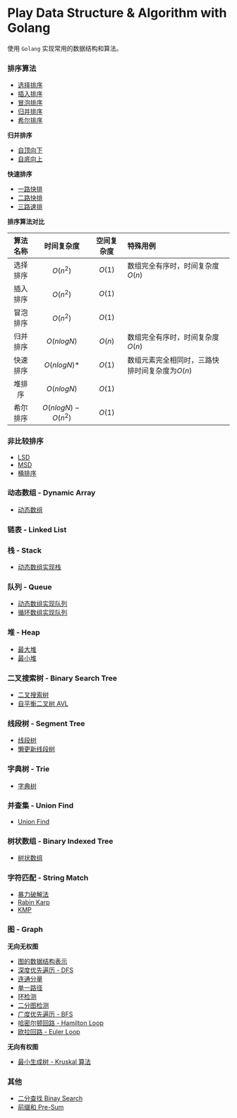 # Play Data Structure & Algorithm with Golang

使用 `Golang` 实现常用的数据结构和算法。

### 排序算法

* [选择排序](./sort/selectsort.go)
* [插入排序](./sort/insertionsort.go)
* [冒泡排序](./sort/bubblesort.go)
* [归并排序](./sort/mergesort.go)
* [希尔排序](./sort/shellsort.go)

**归并排序**

* [自顶向下](./sort/mergesort.go)
* [自底向上](./sort/mergesortbu.go)

**快速排序**

* [一路快排](./sort/quicksort1way.go)
* [二路快排](./sort/quicksort2ways.go)
* [三路速排](./sort/quicksort3ways.go)

**排序算法对比**


| 算法名称 |     时间复杂度     | 空间复杂度 | 特殊用例                                         |
| :------: | :-----------------: | :--------: | :----------------------------------------------- |
| 选择排序 |     ${O(n^2)}$     |  ${O(1)}$  | 数组完全有序时，时间复杂度${O(n)}$               |
| 插入排序 |     ${O(n^2)}$     |  ${O(1)}$  |                                                  |
| 冒泡排序 |     ${O(n^2)}$     |  ${O(1)}$  |                                                  |
| 归并排序 |     $O(nlogN)$     |  ${O(n)}$  | 数组完全有序时，时间复杂度${O(n)}$               |
| 快速排序 |     $O(nlogN)*$     |  ${O(1)}$  | 数组元素完全相同时，三路快排时间复杂度为${O(n)}$ |
|  堆排序  |     $O(nlogN)$     |  ${O(1)}$  |                                                  |
| 希尔排序 | $O(nlogN)-O(n^{2})$ |  ${O(1)}$  |                                                  |

### 非比较排序

* [LSD](./sort/radix/lsd.go)
* [MSD](./sort/radix/msd.go)
* [桶排序](./sort/radix/bucket_sort.go)

### 动态数组 - Dynamic Array

* [动态数组](./array/array.go)

### 链表 - Linked List

### 栈 - Stack

* [动态数组实现栈](./stack/array_stack.go)

### 队列 - Queue

* [动态数组实现队列](./queue/array_queue.go)
* [循环数组实现队列](./queue/loop_queue.go)

### 堆 - Heap

* [最大堆](./tree/max_heap.go)
* [最小堆](./tree/min_heap.go)

### 二叉搜索树 - Binary Search Tree

* [二叉搜索树](./tree/binary_search_tree.go)
* [自平衡二叉树 AVL](./tree/avl_tree.go)

### 线段树 - Segment Tree

* [线段树](./tree/segment_tree.go)
* [懒更新线段树](./tree/lazy_segment_tree.go)

### 字典树 - Trie

* [字典树](./tree/trie.go)

### 并查集 - Union Find

* [Union Find](./tree/union_find.go)

### 树状数组 - Binary Indexed Tree

* [树状数组](./tree/binary_indexed_tree.go)

### 字符匹配 - String Match

* [暴力破解法](./strings/match/brute_force.go)
* [Rabin Karp](./strings/match/rabin_karp.go)
* [KMP](./strings/match/kmp.go)

### 图 - Graph

**无向无权图**

* [图的数据结构表示](./graph/)
* [深度优先遍历 - DFS](./graph/dfs/)
* [连通分量](./graph/dfs/cc_count.go)
* [单一路径](./graph/dfs/path.go)
* [环检测](./graph/dfs/cycle_detection.go)
* [二分图检测](./graph/dfs/bipartition_detection.go)
* [广度优先遍历 - BFS](./graph/bfs/)
* [哈密尔顿回路 - Hamilton Loop](./graph/loop/hamilton_loop.go)
* [欧拉回路 - Euler Loop](./graph/loop/euler_loop.go)

**无向有权图**

* [最小生成树 - Kruskal 算法](./graph/mst/kruskal.go)

### 其他

* [二分查找 Binay Search](./search/binary_search.go)
* [前缀和 Pre-Sum](./util/presum/)
